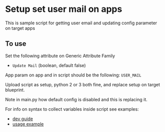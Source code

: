 # Setup set user mail on apps
This is sample script for getting user email and updating config parameter on target apps

## To use
Set the following attribute on Generic Attribute Family
- `Update Mail` (boolean, default false)

App param on app and in script should be the following: `USER_MAIL`

Upload script as setup, python 2 or 3 both fine, and replace setup on target blueprint.

Note in main.py how default config is disabled and this is replacing it.

For info on syntax to collect variables inside script see examples:
- [dev guide](https://help.quali.com/Online%20Help/0.0/Portal/Content/DevGuide/Config-Mng/Custom-Scripts.htm?tocpath=The%20CloudShell%20DevGuide%7CDeveloping%20Configuration%20Management%20Scripts%20for%20Apps%7CCustom%20Script%20Development%20for%20Apps%7C_____0)
- [usage example](https://github.com/QualiSystemsLab/App-Configuration-Demo-Scripts/blob/master/print_email_param.sh)
